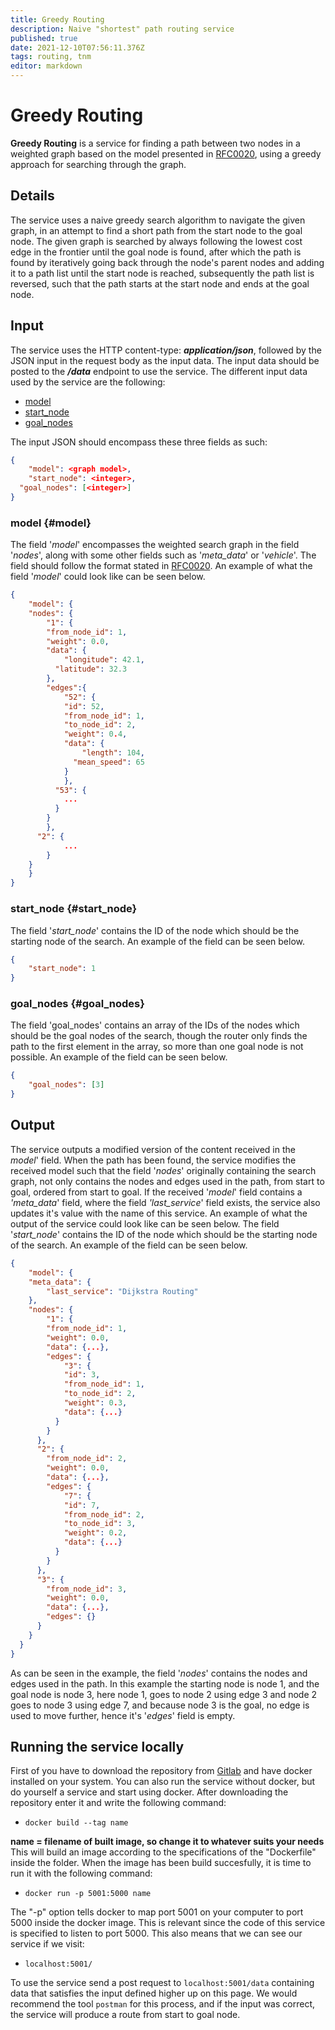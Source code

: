 ```yaml
---
title: Greedy Routing
description: Naive "shortest" path routing service
published: true
date: 2021-12-10T07:56:11.376Z
tags: routing, tnm
editor: markdown
---
```


# Greedy Routing
**Greedy Routing** is a service for finding a path between two nodes in a weighted graph based on the model presented in [RFC0020](https://wiki.astep-dev.cs.aau.dk/rfc/0020), using a greedy approach for searching through the graph. 

## Details
The service uses a naive greedy search algorithm to navigate the given graph, in an attempt to find a short path from the start node to the goal node. The given graph is searched by always following the lowest cost edge in the frontier until the goal node is found, after which the path is found by iteratively going back through the node's parent nodes and adding it to a path list until the start node is reached, subsequently the path list is reversed, such that the path starts at the start node and ends at the goal node.

## Input
The service uses the HTTP content-type: ***application/json***, followed by the JSON input in the request body as the input data. The input data should be posted to the ***/data*** endpoint to use the service. The different input data used by the service are the following:
- [model](#model)
- [start_node](#start_node)
- [goal_nodes](#goal_nodes)

The input JSON should encompass these three fields as such:
``` json
{
	"model": <graph model>,
	"start_node": <integer>,
  "goal_nodes": [<integer>]
}
```

### model {#model}
The field '*model*' encompasses the weighted search graph in the field '*nodes*', along with some other fields such as '*meta_data*' or '*vehicle*'. The field should follow the format stated in [RFC0020](https://wiki.astep-dev.cs.aau.dk/rfc/0020). An example of what the field '*model*' could look like can be seen below.
``` JSON
{
	"model": {
  	"nodes": {
    	"1": {
      	"from_node_id": 1,
        "weight": 0.0,
        "data": {
        	"longitude": 42.1,
          "latitude": 32.3
        },
        "edges":{
        	"52": {
          	"id": 52,
            "from_node_id": 1,
            "to_node_id": 2,
            "weight": 0.4,
            "data": {
            	"length": 104,
              "mean_speed": 65
          	}
        	},
          "53": {
          	...
          }
       	}
     	},
      "2": {
  			...
     	}
  	}
 	}
}
```

### start_node {#start_node}
The field '*start_node*' contains the ID of the node which should be the starting node of the search. An example of the field can be seen below.
``` JSON
{
	"start_node": 1
}
```

### goal_nodes {#goal_nodes}
The field 'goal_nodes' contains an array of the IDs of the nodes which should be the goal nodes of the search, though the router only finds the path to the first element in the array, so more than one goal node is not possible. An example of the field can be seen below.
``` JSON
{
	"goal_nodes": [3]
}
```

## Output
The service outputs a modified version of the content received in the *model*' field. When the path has been found, the service modifies the received model such that the field '*nodes*' originally containing the search graph, not only contains the nodes and edges used in the path, from start to goal, ordered from start to goal. If the received '*model*' field contains a *'meta_data*' field, where the field *'last_service*' field exists, the service also updates it's value with the name of this service. An example of what the output of the service could look like can be seen below.
The field '*start_node*' contains the ID of the node which should be the starting node of the search. An example of the field can be seen below.
``` JSON
{
	"model": {
  	"meta_data": {
    	"last_service": "Dijkstra Routing"
    },
    "nodes": {
    	"1": {
      	"from_node_id": 1,
        "weight": 0.0,
        "data": {...},
        "edges": {
        	"3": {
          	"id": 3,
            "from_node_id": 1,
            "to_node_id": 2,
            "weight": 0.3,
            "data": {...}
          }
        }
      },
      "2": {
      	"from_node_id": 2,
        "weight": 0.0,
        "data": {...},
        "edges": {
        	"7": {
          	"id": 7,
            "from_node_id": 2,
            "to_node_id": 3,
            "weight": 0.2,
            "data": {...}
          }
        }
      },
      "3": {
      	"from_node_id": 3,
        "weight": 0.0,
        "data": {...},
        "edges": {}
      }
    }
  }
}
```

As can be seen in the example, the field '*nodes*' contains the nodes and edges used in the path. In this example the starting node is node 1, and the goal node is node 3, here node 1, goes to node 2 using edge 3 and node 2 goes to node 3 using edge 7, and because node 3 is the goal, no edge is used to move further, hence it's '*edges*' field is empty.

## Running the service locally
First of you have to download the repository from [Gitlab](https://daisy-git.cs.aau.dk/astep-2021/group-11/greedyrouter) and have docker installed on your system. You can also run the service without docker, but do yourself a service and start using docker. After downloading the repository enter it and write the following command:
- `docker build --tag name`

**name = filename of built image, so change it to whatever suits your needs**
This will build an image according to the specifications of the "Dockerfile" inside the folder. When the image has been build succesfully, it is time to run it with the following command:
- `docker run -p 5001:5000 name`

The "-p" option tells docker to map port 5001 on your computer to port 5000 inside the docker image. This is relevant since the code of this service is specified to listen to port 5000. This also means that we can see our service if we visit:
- `localhost:5001/`

To use the service send a post request to `localhost:5001/data` containing data that satisfies the input defined higher up on this page. We would recommend the tool `postman` for this process, and if the input was correct, the service will produce a route from start to goal node.

